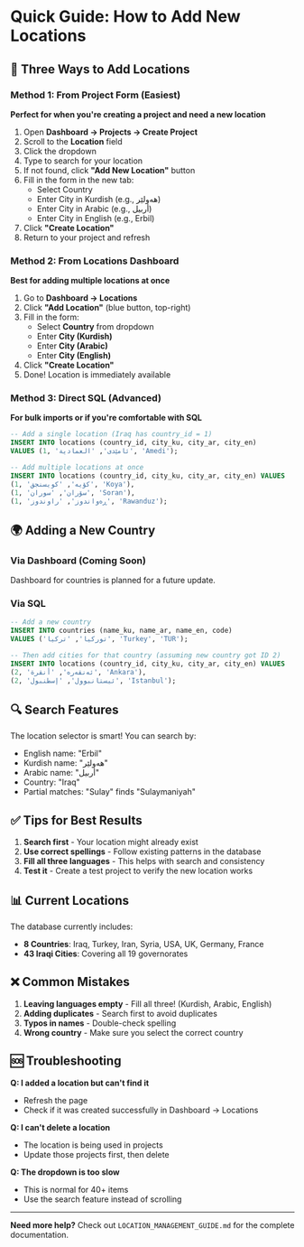 # Quick Guide: How to Add New Locations

## 🚀 Three Ways to Add Locations

### Method 1: From Project Form (Easiest)

**Perfect for when you're creating a project and need a new location**

1. Open **Dashboard → Projects → Create Project**
2. Scroll to the **Location** field
3. Click the dropdown
4. Type to search for your location
5. If not found, click **"Add New Location"** button
6. Fill in the form in the new tab:
   - Select Country
   - Enter City in Kurdish (e.g., هەولێر)
   - Enter City in Arabic (e.g., أربيل)
   - Enter City in English (e.g., Erbil)
7. Click **"Create Location"**
8. Return to your project and refresh

### Method 2: From Locations Dashboard

**Best for adding multiple locations at once**

1. Go to **Dashboard → Locations**
2. Click **"Add Location"** (blue button, top-right)
3. Fill in the form:
   - Select **Country** from dropdown
   - Enter **City (Kurdish)**
   - Enter **City (Arabic)**
   - Enter **City (English)**
4. Click **"Create Location"**
5. Done! Location is immediately available

### Method 3: Direct SQL (Advanced)

**For bulk imports or if you're comfortable with SQL**

```sql
-- Add a single location (Iraq has country_id = 1)
INSERT INTO locations (country_id, city_ku, city_ar, city_en)
VALUES (1, 'ئامێدی', 'العمادية', 'Amedi');

-- Add multiple locations at once
INSERT INTO locations (country_id, city_ku, city_ar, city_en) VALUES
(1, 'کۆیە', 'كويسنجق', 'Koya'),
(1, 'سۆران', 'سوران', 'Soran'),
(1, 'ڕەواندوز', 'راوندوز', 'Rawanduz');
```

## 🌍 Adding a New Country

### Via Dashboard (Coming Soon)

Dashboard for countries is planned for a future update.

### Via SQL

```sql
-- Add a new country
INSERT INTO countries (name_ku, name_ar, name_en, code)
VALUES ('تورکیا', 'تركيا', 'Turkey', 'TUR');

-- Then add cities for that country (assuming new country got ID 2)
INSERT INTO locations (country_id, city_ku, city_ar, city_en) VALUES
(2, 'ئەنقەرە', 'أنقرة', 'Ankara'),
(2, 'ئیستانبوول', 'إسطنبول', 'Istanbul');
```

## 🔍 Search Features

The location selector is smart! You can search by:

- English name: "Erbil"
- Kurdish name: "هەولێر"
- Arabic name: "أربيل"
- Country: "Iraq"
- Partial matches: "Sulay" finds "Sulaymaniyah"

## ✅ Tips for Best Results

1. **Search first** - Your location might already exist
2. **Use correct spellings** - Follow existing patterns in the database
3. **Fill all three languages** - This helps with search and consistency
4. **Test it** - Create a test project to verify the new location works

## 📊 Current Locations

The database currently includes:

- **8 Countries**: Iraq, Turkey, Iran, Syria, USA, UK, Germany, France
- **43 Iraqi Cities**: Covering all 19 governorates

## ❌ Common Mistakes

1. **Leaving languages empty** - Fill all three! (Kurdish, Arabic, English)
2. **Adding duplicates** - Search first to avoid duplicates
3. **Typos in names** - Double-check spelling
4. **Wrong country** - Make sure you select the correct country

## 🆘 Troubleshooting

**Q: I added a location but can't find it**

- Refresh the page
- Check if it was created successfully in Dashboard → Locations

**Q: I can't delete a location**

- The location is being used in projects
- Update those projects first, then delete

**Q: The dropdown is too slow**

- This is normal for 40+ items
- Use the search feature instead of scrolling

---

**Need more help?** Check out `LOCATION_MANAGEMENT_GUIDE.md` for the complete documentation.
